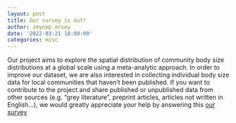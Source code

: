 ```yaml
---
layout: post
title: Our survey is out!
author: zeynep_ersoy
date: '2022-03-21 18:00:00'
categories: misc
---
```

Our project aims to explore the spatial distribution of community body size distributions at a global scale using a meta-analytic approach. In order to improve our dataset, we are also interested in collecting individual body size data for local communities that haven’t been published. If you want to contribute to the project and share published or unpublished data from other sources (e.g. “grey literature”, preprint articles, articles not written in English…), we would greatly appreciate your help by answering this [our survey](https://docs.google.com/forms/d/e/1FAIpQLSc9DVfhsVUjM2RorJBvNU22TLjnaQu3-kAt5EiMbeB8SbiCOA/viewform) 

